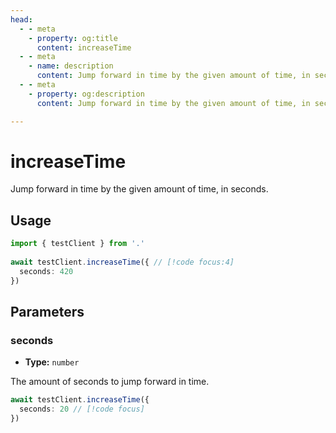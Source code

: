 ```yaml
---
head:
  - - meta
    - property: og:title
      content: increaseTime
  - - meta
    - name: description
      content: Jump forward in time by the given amount of time, in seconds.
  - - meta
    - property: og:description
      content: Jump forward in time by the given amount of time, in seconds.

---
```


# increaseTime

Jump forward in time by the given amount of time, in seconds.

## Usage

```ts
import { testClient } from '.'
 
await testClient.increaseTime({ // [!code focus:4]
  seconds: 420
})
```

## Parameters

### seconds

- **Type:** `number`

The amount of seconds to jump forward in time.

```ts
await testClient.increaseTime({
  seconds: 20 // [!code focus]
})
```